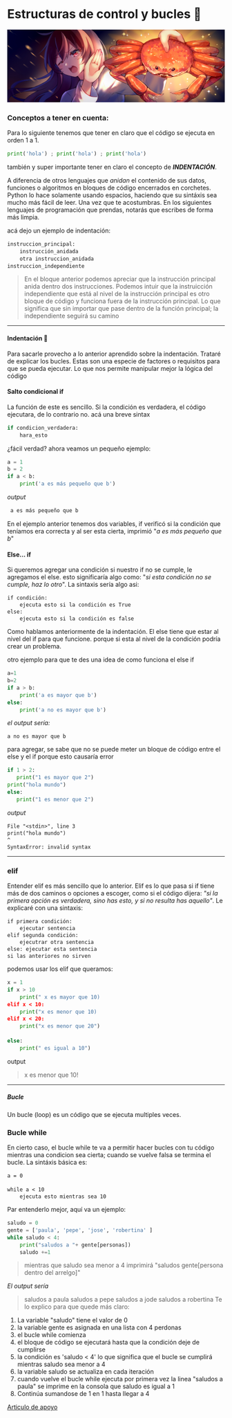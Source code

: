 # Estructuras de control y bucles :smoking:
![cangrejo](img/bucle.jpg)



### Conceptos a tener en cuenta:
Para lo siguiente tenemos que tener en claro que el código se ejecuta en orden 1 a 1.

```python
print('hola') ; print('hola') ; print('hola')
```
también y super importante tener en claro el concepto de ***INDENTACIÓN***.

A diferencia de otros lenguajes que *anidan* el contenido de sus datos, funciones o algoritmos en bloques de código encerrados en corchetes. Python lo hace solamente usando espacios, haciendo que su sintáxis sea mucho más fácil de leer. Una vez que te acostumbras. En los siguientes lenguajes de programación que prendas, notarás que escribes de forma más limpia.

acá dejo un ejemplo de indentación:
```python
instruccion_principal:
    instrucción_anidada
    otra instruccion_anidada
instruccion_independiente
```
>En el bloque anterior podemos apreciar que la instrucción principal anida dentro dos instrucciones. Podemos intuir que la instruicción independiente que está  al nivel de la instrucción principal es otro bloque de código y funciona fuera de la instrucción principal. Lo que significa que sin importar que pase dentro de la función principal; la independiente seguirá su camino


----
#### Indentación :smoking:

Para sacarle provecho a lo anterior aprendido sobre la indentación. Trataré de explicar los bucles.
Estas son una especie de factores o requisitos para que se pueda ejecutar. Lo que nos permite manipular mejor la lógica del código

#### Salto condicional if
La función de este es sencillo. Si la condición es verdadera, el código ejecutara, de lo contrario no.
acá una breve sintax 
```python
if condicion_verdadera:
    hara_esto
```
¿fácil verdad?
ahora veamos un pequeño ejemplo:
```python
a = 1
b = 2
if a < b:
    print('a es más pequeño que b')
```
*output*
```python
 a es más pequeño que b
```
En el ejemplo anterior tenemos dos variables, if verificó si la condición que teníamos era correcta y al ser esta cierta, imprimió "*a es más pequeño que b*"


#### Else... if
Si queremos agregar una condición si nuestro if no se cumple, le agregamos el else. esto significaría algo como: "*si esta condición no se cumple, haz lo otro*".
La sintaxis sería algo asi:
```
if condición:
    ejecuta esto si la condición es True
else:
    ejecuta esto si la condición es false
```
Como hablamos anteriormente de la indentación. El else tiene que estar al nivel del if para que funcione. porque  si esta al nivel de la condición podría crear un problema.

otro ejemplo para que te des una idea de como funciona el else if
```python
a=1 
b=2
if a > b:
    print('a es mayor que b')
else:
    print('a no es mayor que b')
```
*el output sería:*
```
a no es mayor que b
```
para agregar, se sabe que no se puede meter un bloque de código entre el else y el if porque esto causaría error
```python
if 1 > 2:
   print("1 es mayor que 2")
print("hola mundo")
else:
   print("1 es menor que 2")
```
*output*
```
File "<stdin>", line 3
print("hola mundo")
^
SyntaxError: invalid syntax
```
---
### elif

Entender elif es más sencillo que lo anterior. Elif es lo que pasa si if tiene más de dos caminos o opciones a escoger, como si el código dijera: *"si la primera opción es verdadera, sino has esto, y si no resulta has aquello"*.
Le explicaré con una sintaxis:
```
if primera condición:
    ejecutar sentencia
elif segunda condición:
    ejecutrar otra sentencia
else: ejecutar esta sentencia 
si las anteriores no sirven
```
podemos usar los elif que queramos:

```python
x = 1
if x > 10
    print(" x es mayor que 10)
elif x < 10:
    print("x es menor que 10)
elif x < 20:
    print("x es menor que 20")

else:
    print(" es igual a 10")
```
output
>x es menor que 10!


---
##### Bucle
Un bucle (loop) es un código que se ejecuta multiples veces.

### Bucle while
En cierto caso, el bucle while te va a permitir hacer bucles con tu código mientras una condicion sea cierta; cuando se vuelve falsa se termina el bucle.
La sintáxis básica es:
```
a = 0

while a < 10
    ejecuta esto mientras sea 10
```
Par entenderlo mejor, aquí va un ejemplo:
```python
saludo = 0
gente = ['paula', 'pepe', 'jose', 'robertina' ]
while saludo < 4:
    print("saludos a "+ gente[personas])
    saludo +=1

```
>mientras que saludo sea menor a 4 imprimirá  "saludos gente[persona dentro del arrelgo]" 

*El output sería*
>saludos a  paula
>saludos a pepe
>saludos a jode
>saludos a robertina 
Te lo explico para que quede más claro:
1. La variable "saludo" tiene el valor de 0
2. la variable gente es asignada en una lista con 4 perdonas
3. el bucle while comienza
4. el bloque de código se ejecutará hasta que la condición deje de cumplirse
5. la condición es 'saludo < 4' lo que significa que el  bucle se cumplirá mientras saludo sea menor a 4
6. la variable saludo se actualiza en cada iteración
7. cuando vuelve el bucle while ejecuta por primera vez la linea "saludos a paula" se imprime en la consola que saludo es igual a 1
8. Continúa sumandose de 1 en 1 hasta llegar a 4

[Articulo de apoyo](https://www.freecodecamp.org/espanol/news/explicacion-del-bucle-while-de-while/)

<!-- ## Ideas principales
###### estos conceptos se escribirán preonto

- [x] Saltos de condicional if
* bucle while
* bucle for
* control de excepciones --> 